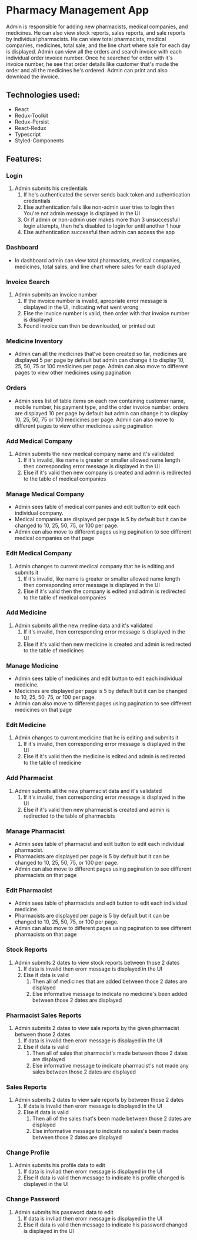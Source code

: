 # Pharmacy Management App
Admin is responsible for adding new pharmacists, medical companies, and medicines. He can also view stock reports, sales reports, and sale reports by individual pharmacists. He can view total pharmacists, medical companies, medicines, total sale, and the line chart where sale for each day is displayed. Admin can view all the orders and search invoice with each individual order invoice number. Once he searched for order with it's invoice number, he see that order details like customer that's made the order and all the medicines he's ordered. Admin can print and also download the invoice.

## Technologies used:
- React
- Redux-Toolkit
- Redux-Persist
- React-Redux
- Typescript
- Styled-Components


## Features:

### Login
1. Admin submits his credentials
   1. If he's authenticated the server sends back token and authentication credentials
   2. Else authentication fails like non-admin user tries to login then You're not admin message is displayed in the UI
   3. Or if admin or non-admin user makes more than 3 unsuccessfull login attempts, then he's disabled to login for until another 1 hour
   4. Else authentication successful then admin can access the app
   

### Dashboard
- In dashboard admin can view total pharmacists, medical companies, medicines, total sales, and line chart where sales for each displayed

### Invoice Search
1. Admin submits an invoice number
   1. If the invoice number is invalid, apropriate error message is displayed in the UI, indicating what went wrong
   2. Else the invoice number is valid, then order with that invoice number is displayed
   3. Found invoice can then be downloaded, or printed out

### Medicine Inventory
- Admin can all the medicines that've been created so far, medicines are displayed 5 per page by default but admin can change it to display 10, 25, 50, 75 or 100 medicines per page. Admin can also move to different pages to view other medicines using pagination

### Orders
- Admin sees list of table items on each row containing customer name, mobile number, his payment type, and the order invoice number. orders are displayed 10 per page by default but admin can change it to display 10, 25, 50, 75 or 100 medicines per page. Admin can also move to different pages to view other medicines using pagination

### Add Medical Company
1. Admin submits the new medical company name and it's validated
   1. If it's invalid, like name is greater or smaller allowed name length then corresponding error message is displayed in the UI
   2. Else if it's valid then new company is created and admin is redirected to the table of medical companies

### Manage Medical Company
- Admin sees table of medical companies and edit button to edit each individual company.
- Medical companies  are displayed per page is 5 by default but it can be changed to 10, 25, 50, 75, or 100 per page. 
- Admin can also move to different pages using pagination to see different medical companies on that page

### Edit Medical Company
1. Admin changes to current medical company that he is editing and submits it
   1. If it's invalid, like name is greater or smaller allowed name  length then corresponding error message is displayed in the UI
   2. Else if it's valid then the company is edited and admin is redirected to the table of medical companies

### Add Medicine
1. Admin submits all the new medine data and it's validated
   1. If it's invalid,  then corresponding error message is displayed in the UI
   2. Else if it's valid then new medicine is created and admin is redirected to the table of medicines

### Manage Medicine
- Admin sees table of medicines and edit button to edit each individual medicine.
- Medicines are displayed per page is 5 by default but it can be changed to 10, 25, 50, 75, or 100 per page. 
- Admin can also move to different pages using pagination to see different medicines on that page

### Edit Medicine
1. Admin changes to current medicine that he is editing and submits it
   1. If it's invalid, then corresponding error message is displayed in the UI
   2. Else if it's valid then the medicine is edited and admin is redirected to the table of medicine


### Add Pharmacist
1. Admin submits all the new pharmacist data and it's validated
   1. If it's invalid,  then corresponding error message is displayed in the UI
   2. Else if it's valid then new pharmacist is created and admin is redirected to the table of pharmacists

### Manage Pharmacist
- Admin sees table of pharmacist and edit button to edit each individual pharmacist.
- Pharmacists are displayed per page is 5 by default but it can be changed to 10, 25, 50, 75, or 100 per page. 
- Admin can also move to different pages using pagination to see different pharmacists on that page

### Edit Pharmacist
- Admin sees table of pharmacists and edit button to edit each individual medicine.
- Pharmacists are displayed per page is 5 by default but it can be changed to 10, 25, 50, 75, or 100 per page. 
- Admin can also move to different pages using pagination to see different pharmacists on that page


### Stock Reports
1. Admin submits 2 dates to view stock reports between those 2 dates
    1. If data is invalid then erorr message is displayed in the UI
    2. Else if data is valid 
       1. Then all of medicines that  are added between those 2 dates are displayed
       2. Else informative message to indicate no medicine's been added between those 2 dates are displayed

### Pharmacist Sales Reports
1. Admin submits 2 dates to view sale reports by the given pharmacist between those 2 dates
    1. If data is invalid then erorr message is displayed in the UI
    2. Else if data is valid 
       1. Then all of sales that pharmacist's made  between those 2 dates are displayed
       2. Else informative message to indicate pharmacist's not made any sales between those 2 dates are displayed

### Sales Reports
1. Admin submits 2 dates to view sale reports by between those 2 dates
    1. If data is invalid then erorr message is displayed in the UI
    2. Else if data is valid 
       1. Then all of the sales that's been made between those 2 dates are displayed
       2. Else informative message to indicate no sales's been mades between those 2 dates are displayed

### Change Profile
1. Admin submits his profile data to edit
   1. If data is invliad then erorr message is displayed in the UI
   2. Else if data is valid then message to indicate his profile changed is displayed in the UI

### Change Password
1. Admin submits his password data to edit
   1. If data is invliad then erorr message is displayed in the UI
   2. Else if data is valid then message to indicate his password changed is displayed in the UI